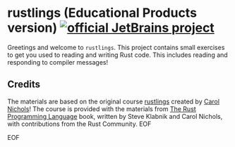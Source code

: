 # rustlings (Educational Products version) [![official JetBrains project](http://jb.gg/badges/official.svg)](https://confluence.jetbrains.com/display/ALL/JetBrains+on+GitHub)

Greetings and welcome to `rustlings`.
This project contains small exercises to get you used to reading and writing Rust code.
This includes reading and responding to compiler messages!

## Credits
The materials are based on the original course [rustlings](https://github.com/rust-lang/rustlings) created by [Carol Nichols](https://github.com/carols10cents)! The course is provided with the materials from [The Rust Programming Language](https://doc.rust-lang.org/book/index.html) book, written by Steve Klabnik and Carol Nichols, with contributions from the Rust Community.
EOF

EOF
